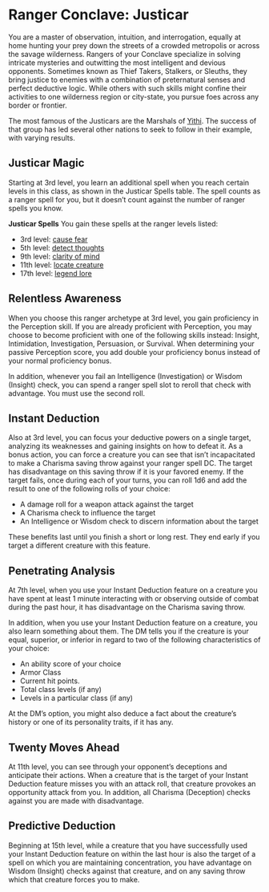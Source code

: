 # Ranger Conclave: Justicar
You are a master of observation, intuition, and interrogation, equally at home hunting your prey down the streets of a crowded metropolis or across the savage wilderness. Rangers of your Conclave specialize in solving intricate mysteries and outwitting the most intelligent and devious opponents. Sometimes known as Thief Takers, Stalkers, or Sleuths, they bring justice to enemies with a combination of preternatural senses and perfect deductive logic. While others with such skills might confine their activities to one wilderness region or city-state, you pursue foes across any border or frontier.

The most famous of the Justicars are the Marshals of [Yithi](/Nations/Yithi.md). The success of that group has led several other nations to seek to follow in their example, with varying results.

## Justicar Magic
Starting at 3rd level, you learn an additional spell when you reach certain levels in this class, as shown in the Justicar Spells table. The spell counts as a ranger spell for you, but it doesn’t count against the number of ranger spells you know.

**Justicar Spells**
You gain these spells at the ranger levels listed:
* 3rd level: [cause fear](/Magic/Spells/cause-fear.md)
* 5th level: [detect thoughts]()
* 9th level: [clarity of mind]()
* 11th level: [locate creature]() 
* 17th level: [legend lore]()

## Relentless Awareness
When you choose this ranger archetype at 3rd level, you gain proficiency in the Perception skill. If you are already proficient with Perception, you may choose to become proficient with one of the following skills instead: Insight, Intimidation, Investigation, Persuasion, or Survival. When determining your passive Perception score, you add double your proficiency bonus instead of your normal proficiency bonus.

In addition, whenever you fail an Intelligence (Investigation) or Wisdom (Insight) check, you can spend a ranger spell slot to reroll that check with advantage. You must use the second roll.

## Instant Deduction
Also at 3rd level, you can focus your deductive powers on a single target, analyzing its weaknesses and gaining insights on how to defeat it. As a bonus action, you can force a creature you can see that isn’t incapacitated to make a Charisma saving throw against your ranger spell DC. The target has disadvantage on this saving throw if it is your favored enemy. If the target fails, once during each of your turns, you can roll 1d6 and add the result to one of the following rolls of your choice:
* A damage roll for a weapon attack against the target
* A Charisma check to influence the target
* An Intelligence or Wisdom check to discern information about the target

These benefits last until you finish a short or long rest. They end early if you target a different creature with this feature.

## Penetrating Analysis
At 7th level, when you use your Instant Deduction feature on a creature you have spent at least 1 minute interacting with or observing outside of combat during the past hour, it has disadvantage on the Charisma saving throw.

In addition, when you use your Instant Deduction feature on a creature, you also learn something about them. The DM tells you if the creature is your equal, superior, or inferior in regard to two of the following characteristics of your choice:
* An ability score of your choice
* Armor Class
* Current hit points.
* Total class levels (if any)
* Levels in a particular class (if any)

At the DM’s option, you might also deduce a fact about the creature’s history or one of its personality traits, if it has any.

## Twenty Moves Ahead
At 11th level, you can see through your opponent’s deceptions and anticipate their actions. When a creature that is the target of your Instant Deduction feature misses you with an attack roll, that creature provokes an opportunity attack from you. In addition, all Charisma (Deception) checks against you are made with disadvantage.

## Predictive Deduction
Beginning at 15th level, while a creature that you have successfully used your Instant Deduction feature on within the last hour is also the target of a spell on which you are maintaining concentration, you have advantage on Wisdom (Insight) checks against that creature, and on any saving throw which that creature forces you to make.
